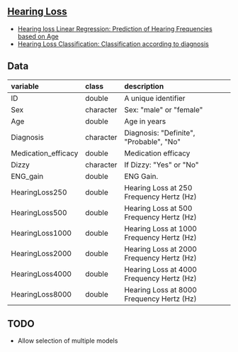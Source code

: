 ## [Hearing Loss](.)

-   [Hearing loss Linear Regression: Prediction of Hearing Frequencies based on Age](./appV2.R)
-   [Hearing Loss Classification: Classification according to diagnosis](./appV3.R)

## Data

| variable            | class     | description                               |
|:--------------------|:----------|:------------------------------------------|
| ID                  | double    | A unique identifier                       |
| Sex                 | character | Sex: "male" or "female"                   |
| Age                 | double    | Age in years                              |
| Diagnosis           | character | Diagnosis: "Definite", "Probable", "No"   |
| Medication_efficacy | double    | Medication efficacy                       |
| Dizzy               | character | If Dizzy: "Yes" or "No"                   |
| ENG_gain            | double    | ENG Gain.                                 |
| HearingLoss250      | double    | Hearing Loss at 250 Frequency Hertz (Hz)  |
| HearingLoss500      | double    | Hearing Loss at 500 Frequency Hertz (Hz)  |
| HearingLoss1000     | double    | Hearing Loss at 1000 Frequency Hertz (Hz) |
| HearingLoss2000     | double    | Hearing Loss at 2000 Frequency Hertz (Hz) |
| HearingLoss4000     | double    | Hearing Loss at 4000 Frequency Hertz (Hz) |
| HearingLoss8000     | double    | Hearing Loss at 8000 Frequency Hertz (Hz) |

## TODO

-   Allow selection of multiple models
